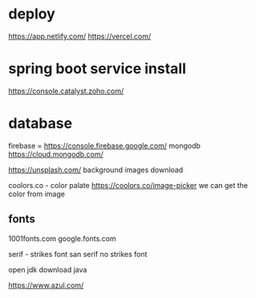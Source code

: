 deploy 
======
https://app.netlify.com/
https://vercel.com/

spring boot service install
============================
https://console.catalyst.zoho.com/

database
=========

firebase  = https://console.firebase.google.com/
mongodb https://cloud.mongodb.com/


https://unsplash.com/ background images download

coolors.co  - color palate
https://coolors.co/image-picker  we can get the color from image

fonts
------
1001fonts.com
google.fonts.com



serif - strikes font
san serif no strikes font



open jdk download java

https://www.azul.com/
